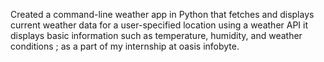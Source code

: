 Created a command-line weather app in Python that fetches and displays current weather data for a user-specified location using a weather API it displays basic information such as temperature, humidity, and weather conditions ; as a part of my internship at oasis infobyte.
